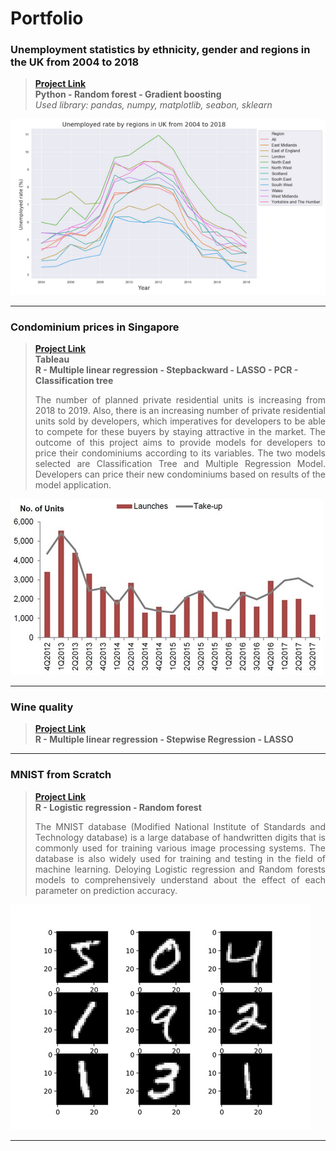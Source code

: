 # Portfolio

### Unemployment statistics by ethnicity, gender and regions in the UK from 2004 to 2018<br>
> **[Project Link](https://nbviewer.jupyter.org/github/Janette-Le/Python1/blob/main/ABC.ipynb)**\
> **Python - Random forest - Gradient boosting**<br>
> *Used library: pandas, numpy, matplotlib, seabon, sklearn*

<img src="images/Python 1.PNG?raw=true"/>

---

### Condominium prices in Singapore<br>
> **[Project Link](https://github.com/Janette-Le/R-Singapore-housing-price/blob/main/README.md)**\
> **Tableau**\
> **R - Multiple linear regression - Stepbackward - LASSO - PCR - Classification tree**
> <p align="justify"> The number of planned private residential units is increasing from 2018 to 2019. Also, there is an increasing number of private residential units sold by developers, which imperatives for developers to be able to compete for these buyers by staying attractive in the market. The outcome of this project aims to provide models for developers to price their condominiums according to its variables. The two models selected are Classification Tree and Multiple Regression Model. Developers can price their new condominiums based on results of the model application.</p>
<img src="images/R-2.png?raw=true"/>

---

### Wine quality<br>
> **[Project Link](https://github.com/Janette-Le/R-Wine-quality/blob/main/README.md)**\
> **R - Multiple linear regression - Stepwise Regression - LASSO**
> <p align="justify"> 


</p>

---

### MNIST from Scratch<br>
> **[Project Link](https://github.com/Janette-Le/R-MNIST/blob/main/README.md)**\
> **R - Logistic regression - Random forest**
> <p align="justify"> The MNIST database (Modified National Institute of Standards and Technology database) is a large database of handwritten digits that is commonly used for training various image processing systems. The database is also widely used for training and testing in the field of machine learning. Deloying Logistic regression and Random forests models to comprehensively understand about the effect of each parameter on prediction accuracy.</p>
<img src="images/R-1.png?raw=true"/>

---
